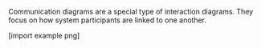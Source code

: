 Communication diagrams are a special type of interaction diagrams. They focus on how system participants are linked to one another.

[import example png]
